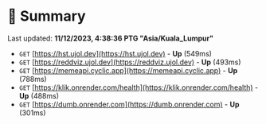 # 📖 Summary
Last updated: **11/12/2023, 4:38:36 PTG "Asia/Kuala_Lumpur"**

- `GET` [https://hst.ujol.dev](https://hst.ujol.dev) - **Up** (549ms)
- `GET` [https://reddviz.ujol.dev](https://reddviz.ujol.dev) - **Up** (493ms)
- `GET` [https://memeapi.cyclic.app](https://memeapi.cyclic.app) - **Up** (788ms)
- `GET` [https://klik.onrender.com/health](https://klik.onrender.com/health) - **Up** (488ms)
- `GET` [https://dumb.onrender.com](https://dumb.onrender.com) - **Up** (301ms)
